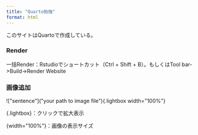 ```yaml
---
title: "Quarto勉強"
format: html
---
```


このサイトはQuartoで作成している。

### Render
一括Render：Rstudioでショートカット（Ctrl + Shift + B）。もしくはTool bar->Build->Render Website

### 画像追加
!["sentence"]("your path to image file"){.lightbox width="100%"}

{.lightbox}：クリックで拡大表示

{width="100%"}：画像の表示サイズ